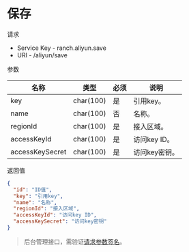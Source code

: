 # 保存

请求
- Service Key - ranch.aliyun.save
- URI - /aliyun/save

参数

|名称|类型|必须|说明|
|---|---|---|---|
|key|char(100)|是|引用key。|
|name|char(100)|否|名称。|
|regionId|char(100)|是|接入区域。|
|accessKeyId|char(100)|是|访问key ID。|
|accessKeySecret|char(100)|是|访问key密钥。|

返回值
```json
{
  "id": "ID值",
  "key": "引用key",
  "name": "名称",
  "regionId": "接入区域",
  "accessKeyId": "访问key ID",
  "accessKeySecret": "访问key密钥"
}
```

> 后台管理接口，需验证[请求参数签名](https://github.com/heisedebaise/tephra/blob/master/tephra-ctrl/doc/sign.md)。
